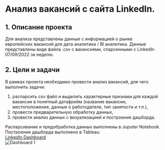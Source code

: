 # Анализ вакансий с сайта LinkedIn.

## 1. Описание проекта
Для анализа представлены данные с информацией о рынке европейских вакансий для дата аналитика / BI аналитика.
Данные представлены виде файла .сsv c вакансиями, спарсенными с LinkedIn 07/09/2022 за неделю.

## 2. Цели и задачи
В рамках проекта необходимо провести анализ вакансий, для чего выполнить задачи:

1) распарсить csv файл и выделить характерные признаки для каждой вакансии в понятный датафрейм (название вакансии, местоположение, данные о работодателе, тип занятости и т.п.),
2) провести предварительную обработку данных,
3) провести анализ данных с визуализацией и построение дашборда.

Распарсивание и предобработка данных выполнены в Juputer Notebook.  
Построение дашборда выполнено в Tableau:  
[LinkedIn Dashboard](https://public.tableau.com/app/profile/irina8545/viz/linkedin_dash/Dashboard1)  
![Dashboard 1](https://user-images.githubusercontent.com/109280194/201325898-7aac5ac5-cba4-4179-a01b-04d11ed29711.png)
